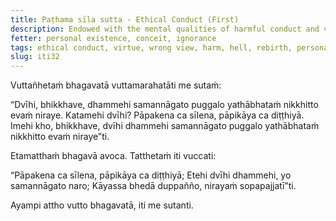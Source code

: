 ```yaml
---
title: Paṭhama sīla sutta - Ethical Conduct (First)
description: Endowed with the mental qualities of harmful conduct and views, one is reborn in hell.
fetter: personal existence, conceit, ignorance
tags: ethical conduct, virtue, wrong view, harm, hell, rebirth, personal existence, conceit, ignorance, iti, iti28-49
slug: iti32
---
```


Vuttañhetaṁ bhagavatā vuttamarahatāti me sutaṁ:

“Dvīhi, bhikkhave, dhammehi samannāgato puggalo yathābhataṁ nikkhitto evaṁ niraye. Katamehi dvīhi? Pāpakena ca sīlena, pāpikāya ca diṭṭhiyā. Imehi kho, bhikkhave, dvīhi dhammehi samannāgato puggalo yathābhataṁ nikkhitto evaṁ niraye”ti.

Etamatthaṁ bhagavā avoca. Tatthetaṁ iti vuccati:

“Pāpakena ca sīlena,
pāpikāya ca diṭṭhiyā;
Etehi dvīhi dhammehi,
yo samannāgato naro;
Kāyassa bhedā duppañño,
nirayaṁ sopapajjatī”ti.

Ayampi attho vutto bhagavatā, iti me sutanti.
